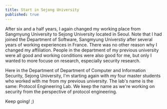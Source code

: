 ```yaml
---
title: Start in Sejong University
published: true
---
```


After six and a half years, I again changed my working place from Sangmyung University to Sejong University located in Seoul. Note that I had joined the Department of Software, Sangmyung Universtiy after several years of working experiences in France. There was no other reason why I changed my affiliation. People in the department of my previous university were all good and working conditions were also good for me, but only I wanted to more focuse on research, especially security research. 

Here in the Department of Department of Computer and Information Security, Sejong University, I'm starting again with my four master students who worked with me from my previous university. The lab's name is the same: Protocol Engineering Lab. We keep the name as we're working on security from the perspective of protocol engineering. 

Keep going! ;)
